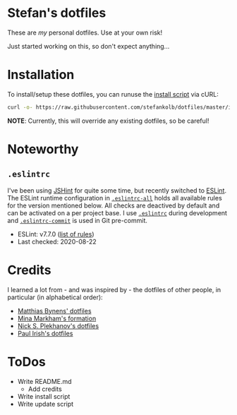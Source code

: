# Stefan's dotfiles

These are *my* personal dotfiles. Use at your own risk!

Just started working on this, so don't expect anything...


# Installation

To install/setup these dotfiles, you can runuse the [install script][1] via cURL:

```sh
curl -o- https://raw.githubusercontent.com/stefankolb/dotfiles/master/install.sh | bash
```

**NOTE**: Currently, this will override any existing dotfiles, so be careful!


# Noteworthy

## `.eslintrc`

I've been using [JSHint][100] for quite some time, but recently
switched to [ESLint][101]. The ESLint runtime configuration in
[`.eslintrc-all`][103] holds
all available rules for the version mentioned below. All checks are deactived by default and can be activated on a per project base. I use [`.eslintrc`][104] during development and [`.eslintrc-commit`][105] is used in Git pre-commit.

* ESLint: v7.7.0 ([list of rules][102])
* Last checked: 2020-08-22


# Credits

I learned a lot from - and was inspired by - the dotfiles of other people, in
particular (in alphabetical order):

* [Matthias Bynens' dotfiles][107]
* [Mina Markham's formation][109]
* [Nick S. Plekhanov's dotfiles][108]
* [Paul Irish's dotfiles][106]


# ToDos

* Write README.md
  * Add credits
* Write install script
* Write update script


[//]: # "References"

[1]: https://github.com/stefankolb/dotfiles/blob/master/install.sh
[100]: http://jshint.com
[101]: http://eslint.org
[102]: http://eslint.org/docs/rules/
[103]: https://github.com/stefankolb/dotfiles/blob/master/coding/.eslintrc-all
[104]: https://github.com/stefankolb/dotfiles/blob/master/coding/.eslintrc
[105]: https://github.com/stefankolb/dotfiles/blob/master/coding/.eslintrc-commit
[106]: https://github.com/paulirish/dotfiles
[107]: https://github.com/mathiasbynens/dotfiles
[108]: https://github.com/nicksp/dotfiles
[109]: https://github.com/minamarkham/formation
